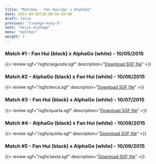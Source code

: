 ```yaml
---
title: "Matches - Fan Hui(2p) x AlphaGo"
date: 2021-08-05T16:08:56-03:00
draft: false
previous: "tsumego-easy-5"
next: "kejie-alphago"
menu: "matches"
weight: 1
---
```


### Match #1 - Fan Hui (black) x AlphaGo (white) - 10/05/2015

{{< review sgf="/sgfs/segunda.sgf" description="<a href='/sgfs/segunda.sgf'>Download SGF file</a>" >}}

### Match #2 - AlphaGo (black) x Fan Hui (white) - 10/06/2015

{{< review sgf="/sgfs/terca.sgf" description="<a href='/sgfs/terca.sgf'>Download SGF file</a>" >}}

### Match #3 - Fan Hui (black) x AlphaGo (white) - 10/07/2015

{{< review sgf="/sgfs/quarta.sgf" description="<a href='/sgfs/quarta.sgf'>Download SGF file</a>" >}}

### Match #4 - AlphaGo (black) x Fan Hui (white) - 10/08/2015

{{< review sgf="/sgfs/quinta.sgf" description="<a href='/sgfs/quinta.sgf'>Download SGF file</a>" >}}

### Match #5 - Fan Hui (black) x AlphaGo (white) - 10/09/2015

{{< review sgf="/sgfs/sexta.sgf" description="<a href='/sgfs/sexta.sgf'>Download SGF file</a>" >}}